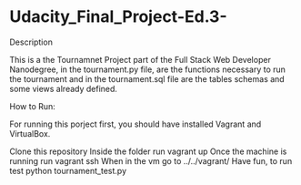 # Udacity_Final_Project-Ed.3-

Description

This is a the Tournamnet Project part of the Full Stack Web Developer Nanodegree,
in the tournament.py file, are the functions necessary to run the tournament and
in the tournament.sql file are the tables schemas and some views already defined.

How to Run:

For running this porject first, you should have installed Vagrant and VirtualBox.

Clone this repository
Inside the folder run vagrant up
Once the machine is running run vagrant ssh
When in the vm go to ../../vagrant/
Have fun, to run test python tournament_test.py

